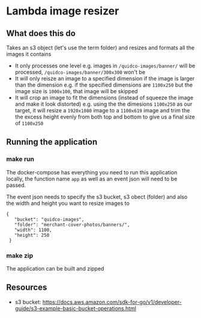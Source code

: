 # Lambda image resizer

## What does this do
Takes an s3 object (let's use the term folder) and resizes and formats all the images it contains
- It only processes one level e.g. images in `/quidco-images/banner/` will be processed, `/quidco-images/banner/300x300` 
won't be
- It will only reisze an image to a specified dimension if the image is larger than the dimension 
e.g. if the specified dimensions are `1100x250` but the image size is `1000x100`, that image will be skipped
- It will crop an image to fit the dimensions (instead of squeeze the image and make it look distorted) 
e.g. using the the dimesions `1100x250` as our target, it will resize a `1920x1080` image to a `1100x619` image and trim 
the the excess height evenly from both top and bottom to give us a final size of `1100x250`

## Running the application

### make run 

The docker-compose has everything you need to run this application locally, the function name `app` as well as an event
json will need to be passed.

The event json needs to specify the s3 bucket, s3 obect (folder) and also the width and height you want to resize images to
 
 ```
 {
    "bucket": "quidco-images",
    "folder": "merchant-cover-photos/banners/",
    "width": 1100,
    "height": 250
  }
```

### make zip

The application can be built and zipped
      
## Resources
- s3 bucket: https://docs.aws.amazon.com/sdk-for-go/v1/developer-guide/s3-example-basic-bucket-operations.html
